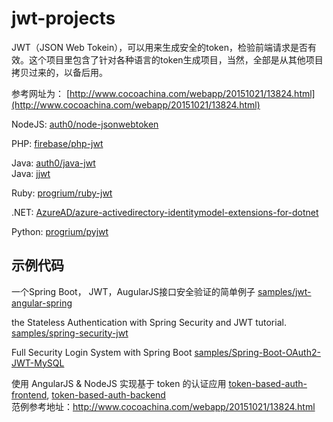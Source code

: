 # jwt-projects
JWT（JSON Web Tokein），可以用来生成安全的token，检验前端请求是否有效。这个项目里包含了针对各种语言的token生成项目，当然，全部是从其他项目拷贝过来的，以备后用。

参考网址为： [http://www.cocoachina.com/webapp/20151021/13824.html](http://www.cocoachina.com/webapp/20151021/13824.html)


NodeJS: [auth0/node-jsonwebtoken](node-jsonwebtoken)

PHP: [firebase/php-jwt](php-jwt)

Java: [auth0/java-jwt](java-jwt)  
Java: [jjwt](jjwt)

Ruby: [progrium/ruby-jwt](ruby-jwt)

.NET: [AzureAD/azure-activedirectory-identitymodel-extensions-for-dotnet](azure-activedirectory-identitymodel-extensions-for-dotnet)

Python: [progrium/pyjwt](pyjwt)

## 示例代码

一个Spring Boot， JWT，AugularJS接口安全验证的简单例子  [samples/jwt-angular-spring](samples/jwt-angular-spring)

the Stateless Authentication with Spring Security and JWT tutorial. [samples/spring-security-jwt](samples/spring-security-jwt)

Full Security Login System with Spring Boot [samples/Spring-Boot-OAuth2-JWT-MySQL](samples/Spring-Boot-OAuth2-JWT-MySQL)

使用 AngularJS & NodeJS 实现基于 token 的认证应用  [token-based-auth-frontend](token-based-auth-frontend), [token-based-auth-backend](token-based-auth-backend)  
范例参考地址：http://www.cocoachina.com/webapp/20151021/13824.html

